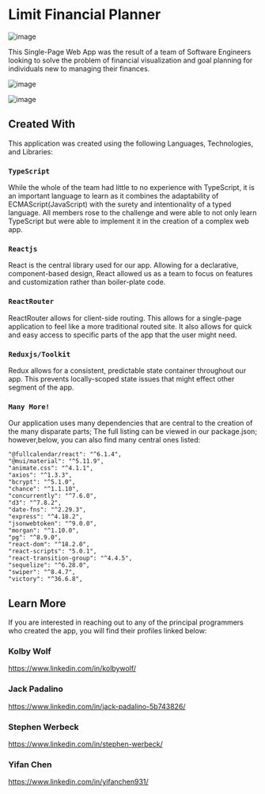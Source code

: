 # Limit Financial Planner

![image](https://github.com/2208-Capstone-Team-3/limit-planner/assets/97137486/e5d925c5-4bfb-4148-9e8b-8b72e1686404)

This Single-Page Web App was the result of a team of Software Engineers looking to solve the problem of financial visualization and goal planning for individuals new to managing their finances.

![image](https://github.com/2208-Capstone-Team-3/limit-planner/assets/97137486/34d9d994-f573-44a3-9d43-25e08d72149e)

![image](https://github.com/2208-Capstone-Team-3/limit-planner/assets/97137486/b2cbf3cc-e589-462c-8d56-cb8c44fca7d5)

## Created With

This application was created using the following Languages, Technologies, and Libraries:

### `TypeScript`

While the whole of the team had little to no experience with TypeScript, it is an important language to learn as it combines the adaptability of ECMAScript(JavaScript) with the surety and intentionality of a typed language. All members rose to the challenge and were able to not only learn TypeScript but were able to implement it in the creation of a complex web app.

### `Reactjs`

React is the central library used for our app. Allowing for a declarative, component-based design, React allowed us as a team to focus on features and customization rather than boiler-plate code.

### `ReactRouter`

ReactRouter allows for client-side routing. This allows for a single-page application to feel like a more traditional routed site. It also allows for quick and easy access to specific parts of the app that the user might need.

### `Reduxjs/Toolkit`

Redux allows for a consistent, predictable state container throughout our app. This prevents locally-scoped state issues that might effect other segment of the app.

### `Many More!`

Our application uses many dependencies that are central to the creation of the many disparate parts; The full listing can be viewed in our package.json; however,below, you can also find many central ones listed:

    "@fullcalendar/react": "^6.1.4",
    "@mui/material": "^5.11.9",
    "animate.css": "^4.1.1",
    "axios": "^1.3.3",
    "bcrypt": "^5.1.0",
    "chance": "^1.1.10",
    "concurrently": "^7.6.0",
    "d3": "^7.8.2",
    "date-fns": "^2.29.3",
    "express": "^4.18.2",
    "jsonwebtoken": "^9.0.0",
    "morgan": "^1.10.0",
    "pg": "^8.9.0",
    "react-dom": "^18.2.0",
    "react-scripts": "5.0.1",
    "react-transition-group": "^4.4.5",
    "sequelize": "^6.28.0",
    "swiper": "^8.4.7",
    "victory": "^36.6.8",

## Learn More

If you are interested in reaching out to any of the principal programmers who created the app, you will find their profiles linked below:

### Kolby Wolf

https://www.linkedin.com/in/kolbywolf/

### Jack Padalino
https://www.linkedin.com/in/jack-padalino-5b743826/

### Stephen Werbeck
https://www.linkedin.com/in/stephen-werbeck/

### Yifan Chen
https://www.linkedin.com/in/yifanchen931/
